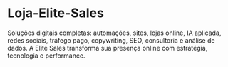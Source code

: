 # Loja-Elite-Sales
Soluções digitais completas: automações, sites, lojas online, IA aplicada, redes sociais, tráfego pago, copywriting, SEO, consultoria e análise de dados. A Elite Sales transforma sua presença online com estratégia, tecnologia e performance.

